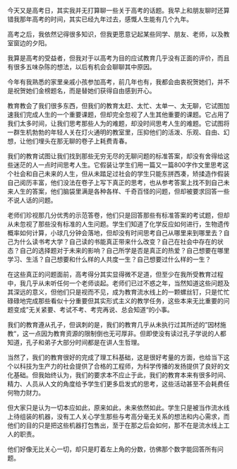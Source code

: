 今天又是高考日，其实我并无打算聊一些关于高考的话题。我早上和朋友聊时还算错我那年高考的时间，其实已经九年过去，感慨人生能有几个九年。

高考之后，我依然记得很多知识，但我更愿意记起某些同学、朋友、老师，以及教室窗边的夕阳。

我算是高考的受益者，但我对于以高考为目的应试教育几乎没有正面的评价，而且有很多五味杂陈的想法，以后有机会会聊聊其中原因。

今年有我熟悉的家里亲戚小孩参加高考，前几年也有，我都会由衷祝贺她们，并不是祝贺她们金榜题名，而是替她们获得自由感到开心。

教育教会了我们很多东西，但我们的教育太赶、太忙、太单一、太无聊，它试图加速我们完成人生的一个重要课题，但却完全忽视了人生其他重要的课题。它占用了我们太多时间，让我们思考那些人为的难题，却没时间思考人生的难题。它试图将一群生机勃勃的年轻人关在灯火通明的教室里，压抑他们的活泼、乐观、自由、幻想，让他们埋头在那无聊的卷子上耗费青春。

我们的教育试图让我们找到那些无穷无尽的无聊问题的标准答案，却没有舍得给这些迷茫的人一点时间思考人生。它假装让学生们用一篇又一篇800字作文里思考这个社会和自己未来的人生，但从未踏足过社会的学生只能东拼西凑，矫揉造作假装自己阅历丰富，他们没法在卷子上写下真正的思考，也从参考答案上找不到自己未来人生的答案，他们脑袋里满是各种各样、千奇百怪的问题，但却被要求回答一些不说人话的问题。

老师们珍视那几分优秀的示范答卷，他们只是回答那些有标准答案的考试题，但却从未忽视了那些没有标准的人生问题。学生们知道了化学反应如何进行，生物遗传概率如何计算，小球几分钟会落地，但却没有时间思考自己从哪里来到哪里去？自己为什么读书考大学？自己读的书能真正带来什么改变？自己在社会中存在的状态？自己的选择题对于未来的影响？自己所学是否是真正的热爱？自己想要在哪里学习、生活？自己想要和什么样的人共度一生？自己想要过什么样的一生？

在这些真正的问题面前，高考得分其实显得微不足道，但至少在我所受教育过程中，我几乎从未听任何一个老师谈起。老师们已过不惑之年，当然知道这些问题及其深远的意义，但他们只是视而不见，成为教育流水线上的一颗螺丝钉，只是忙忙碌碌地完成那些看似十分重要但其实形式主义的教学任务，这些本来无比重要的问题变成”无关紧要、考试不考、考完再说、总会知道“的小事。

我们的教育遵从孔子，但讽刺的是，我们的教育几乎从未执行过其所述的”因材施教“，这一点因为教育资源的限制倒也无可厚非。但即使没有读过孔子学说的人都知道，孔子和弟子大部分时间都是在讲人生哲理。

当然了，我们的教育很好的完成了理工科基础，这是很好考量的方面，也给当下这个以科技为生产力的社会提供了合格的工程师，为科学传播的发扬提供了良好的文化基础。但我始终认为，我们的要求本不应止于此，我们的教育本来有很多时间、精力、人员从人文的角度给予学生们更多启发式的思考，这些活动甚至不会耗费任何物力财力。

但大家只是认为一切本应如此，原来如此，未来依然如此。学生只是被当作流水线上待组装的机器，没有工人关心学生那些与考高分毫无关系的想法和内心需求，而他们的目的只是把这些机器打包售出，至于在那之后会如何，那不在是流水线上工人的职责。

他们好像无比关心一切，却只是盯着左上角的分数，彷佛那个数字能回答所有问题。